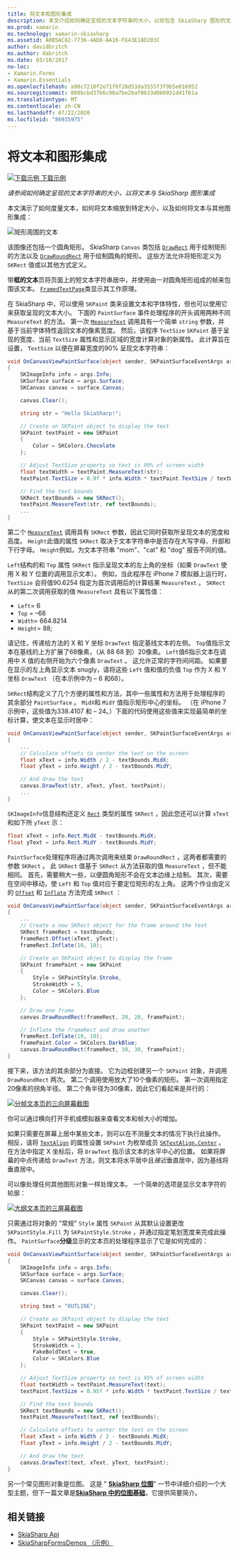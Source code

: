 ```yaml
---
title: 将文本和图形集成
description: 本文介绍如何确定呈现的文本字符串的大小，以将包含 SkiaSharp 图形的文本集成到 Xamarin.Forms 应用程序中，并通过示例代码对此进行演示。
ms.prod: xamarin
ms.technology: xamarin-skiasharp
ms.assetid: A0B5AC82-7736-4AD8-AA16-FE43E18D203C
author: davidbritch
ms.author: dabritch
ms.date: 03/10/2017
no-loc:
- Xamarin.Forms
- Xamarin.Essentials
ms.openlocfilehash: a98c7210f2e71f6f26d53da3555f3f9b5e016952
ms.sourcegitcommit: 008bcbd37b6c96a7be2baf0633d066931d41f61a
ms.translationtype: MT
ms.contentlocale: zh-CN
ms.lasthandoff: 07/22/2020
ms.locfileid: "86935975"
---
```

# <a name="integrating-text-and-graphics"></a>将文本和图形集成

[![下载示例](~/media/shared/download.png) 下载示例](https://docs.microsoft.com/samples/xamarin/xamarin-forms-samples/skiasharpforms-demos)

_请参阅如何确定呈现的文本字符串的大小，以将文本与 SkiaSharp 图形集成_

本文演示了如何度量文本，如何将文本缩放到特定大小，以及如何将文本与其他图形集成：

![矩形周围的文本](text-images/textandgraphicsexample.png)

该图像还包括一个圆角矩形。 SkiaSharp `Canvas` 类包括 [`DrawRect`](xref:SkiaSharp.SKCanvas.DrawRect*) 用于绘制矩形的方法以及 [`DrawRoundRect`](xref:SkiaSharp.SKCanvas.DrawRoundRect*) 用于绘制圆角的矩形。 这些方法允许将矩形定义为 `SKRect` 值或以其他方式定义。

带**框的文本**页将页面上的短文本字符串居中，并使用由一对圆角矩形组成的帧来包围该文本。 [`FramedTextPage`](https://github.com/xamarin/xamarin-forms-samples/blob/master/SkiaSharpForms/Demos/Demos/SkiaSharpFormsDemos/Basics/FramedTextPage.cs)类显示其工作原理。

在 SkiaSharp 中，可以使用 `SKPaint` 类来设置文本和字体特性，但也可以使用它来获取呈现的文本大小。 下面的 `PaintSurface` 事件处理程序的开头调用两种不同 `MeasureText` 的方法。 第一次 [`MeasureText`](xref:SkiaSharp.SKPaint.MeasureText(System.String)) 调用具有一个简单 `string` 参数，并基于当前字体特性返回文本的像素宽度。 然后，该程序 `TextSize` `SKPaint` 基于呈现的宽度、当前 `TextSize` 属性和显示区域的宽度计算对象的新属性。 此计算旨在设置， `TextSize` 以便在屏幕宽度的90% 呈现文本字符串：

```csharp
void OnCanvasViewPaintSurface(object sender, SKPaintSurfaceEventArgs args)
{
    SKImageInfo info = args.Info;
    SKSurface surface = args.Surface;
    SKCanvas canvas = surface.Canvas;

    canvas.Clear();

    string str = "Hello SkiaSharp!";

    // Create an SKPaint object to display the text
    SKPaint textPaint = new SKPaint
    {
        Color = SKColors.Chocolate
    };

    // Adjust TextSize property so text is 90% of screen width
    float textWidth = textPaint.MeasureText(str);
    textPaint.TextSize = 0.9f * info.Width * textPaint.TextSize / textWidth;

    // Find the text bounds
    SKRect textBounds = new SKRect();
    textPaint.MeasureText(str, ref textBounds);
    ...
}
```

第二个 [`MeasureText`](xref:SkiaSharp.SKPaint.MeasureText(System.String,SkiaSharp.SKRect@)) 调用具有 `SKRect` 参数，因此它同时获取所呈现文本的宽度和高度。 `Height`此值的属性 `SKRect` 取决于文本字符串中是否存在大写字母、升部和下行字母。 `Height`例如，为文本字符串 "mom"、"cat" 和 "dog" 报告不同的值。

`Left`结构的和 `Top` 属性 `SKRect` 指示呈现文本的左上角的坐标（如果 `DrawText` 使用 X 和 Y 位置的调用显示文本）。 例如，当此程序在 iPhone 7 模拟器上运行时， `TextSize` 会将值90.6254 指定为首次调用后的计算结果 `MeasureText` 。 `SKRect`从的第二次调用获取的值 `MeasureText` 具有以下属性值：

- `Left`= 6
- `Top` = &ndash;68
- `Width`= 664.8214
- `Height`= 88;

请记住，传递给方法的 X 和 Y 坐标 `DrawText` 指定基线文本的左侧。 `Top`值指示文本在基线的上方扩展了68像素，（从 88 68 到）20像素。 `Left`值6指示文本在调用中 X 值的右侧开始为六个像素 `DrawText` 。 这允许正常的字符间间距。 如果要在显示的左上角显示文本 snugly，请将这些 `Left` 值和值的负值 `Top` 作为 X 和 Y 坐标 `DrawText` （在本示例中为 &ndash; 6 和68）。

`SKRect`结构定义了几个方便的属性和方法，其中一些属性和方法用于处理程序的其余部分 `PaintSurface` 。 `MidX`和 `MidY` 值指示矩形中心的坐标。 （在 iPhone 7 示例中，这些值为338.4107 和 &ndash; 24。）下面的代码使用这些值来实现最简单的坐标计算，使文本在显示时居中：

```csharp
void OnCanvasViewPaintSurface(object sender, SKPaintSurfaceEventArgs args)
{
    ...
    // Calculate offsets to center the text on the screen
    float xText = info.Width / 2 - textBounds.MidX;
    float yText = info.Height / 2 - textBounds.MidY;

    // And draw the text
    canvas.DrawText(str, xText, yText, textPaint);
    ...
}
```

`SKImageInfo`信息结构还定义 [`Rect`](xref:SkiaSharp.SKImageInfo.Rect) 类型的属性 `SKRect` ，因此您还可以计算 `xText` 和如下所 `yText` 示：

```csharp
float xText = info.Rect.MidX - textBounds.MidX;
float yText = info.Rect.MidY - textBounds.MidY;
```

`PaintSurface`处理程序将通过两次调用来结束 `DrawRoundRect` ，这两者都需要的参数 `SKRect` 。 此 `SKRect` 值基于 `SKRect` 从方法获取的值 `MeasureText` ，但不能相同。 首先，需要稍大一些，以便圆角矩形不会在文本边缘上绘制。 其次，需要在空间中移动，使 `Left` 和 `Top` 值对应于要定位矩形的左上角。 这两个作业由定义的 [`Offset`](xref:SkiaSharp.SKRect.Offset*) 和 [`Inflate`](xref:SkiaSharp.SKRect.Inflate*) 方法完成 `SKRect` ：

```csharp
void OnCanvasViewPaintSurface(object sender, SKPaintSurfaceEventArgs args)
{
    ...
    // Create a new SKRect object for the frame around the text
    SKRect frameRect = textBounds;
    frameRect.Offset(xText, yText);
    frameRect.Inflate(10, 10);

    // Create an SKPaint object to display the frame
    SKPaint framePaint = new SKPaint
    {
        Style = SKPaintStyle.Stroke,
        StrokeWidth = 5,
        Color = SKColors.Blue
    };

    // Draw one frame
    canvas.DrawRoundRect(frameRect, 20, 20, framePaint);

    // Inflate the frameRect and draw another
    frameRect.Inflate(10, 10);
    framePaint.Color = SKColors.DarkBlue;
    canvas.DrawRoundRect(frameRect, 30, 30, framePaint);
}
```

接下来，该方法的其余部分为直接。 它为边框创建另一个 `SKPaint` 对象，并调用 `DrawRoundRect` 两次。 第二个调用使用放大了10个像素的矩形。 第一次调用指定20像素的拐角半径。 第二个角半径为30像素，因此它们看起来是并行的：

 [![分帧文本页的三向屏幕截图](text-images/framedtext-small.png)](text-images/framedtext-large.png#lightbox "分帧文本页的三向屏幕截图")

你可以通过横向打开手机或模拟器来查看文本和帧大小的增加。

如果只需要在屏幕上居中某些文本，则可以在不测量文本的情况下执行此操作。 相反，请将 [`TextAlign`](xref:SkiaSharp.SKPaint.TextAlign) 的属性设置 `SKPaint` 为枚举成员 [`SKTextAlign.Center`](xref:SkiaSharp.SKTextAlign) 。 在方法中指定 X 坐标后，将 `DrawText` 指示该文本的水平中心的位置。 如果将屏幕的中点传递给 `DrawText` 方法，则文本将水平居中且*接近*垂直居中，因为基线将垂直居中。

可以像处理任何其他图形对象一样处理文本。 一个简单的选项是显示文本字符的轮廓：

[![大纲文本页的三屏幕截图](text-images/outlinedtext-small.png)](text-images/outlinedtext-large.png#lightbox "大纲文本页的三向屏幕截图")

只需通过将对象的 "常规" `Style` 属性 `SKPaint` 从其默认设置更改 `SKPaintStyle.Fill` 为 `SKPaintStyle.Stroke` ，并通过指定笔划宽度来完成此操作。 `PaintSurface`**分级**显示的文本页的处理程序显示了它是如何完成的：

```csharp
void OnCanvasViewPaintSurface(object sender, SKPaintSurfaceEventArgs args)
{
    SKImageInfo info = args.Info;
    SKSurface surface = args.Surface;
    SKCanvas canvas = surface.Canvas;

    canvas.Clear();

    string text = "OUTLINE";

    // Create an SKPaint object to display the text
    SKPaint textPaint = new SKPaint
    {
        Style = SKPaintStyle.Stroke,
        StrokeWidth = 1,
        FakeBoldText = true,
        Color = SKColors.Blue
    };

    // Adjust TextSize property so text is 95% of screen width
    float textWidth = textPaint.MeasureText(text);
    textPaint.TextSize = 0.95f * info.Width * textPaint.TextSize / textWidth;

    // Find the text bounds
    SKRect textBounds = new SKRect();
    textPaint.MeasureText(text, ref textBounds);

    // Calculate offsets to center the text on the screen
    float xText = info.Width / 2 - textBounds.MidX;
    float yText = info.Height / 2 - textBounds.MidY;

    // And draw the text
    canvas.DrawText(text, xText, yText, textPaint);
}
```

另一个常见图形对象是位图。 这是 " [**SkiaSharp 位图**](../bitmaps/index.md)" 一节中详细介绍的一个大型主题，但下一篇文章是[**SkiaSharp 中的位图基础**](bitmaps.md)，它提供简要简介。

## <a name="related-links"></a>相关链接

- [SkiaSharp Api](https://docs.microsoft.com/dotnet/api/skiasharp)
- [SkiaSharpFormsDemos （示例）](https://docs.microsoft.com/samples/xamarin/xamarin-forms-samples/skiasharpforms-demos)
